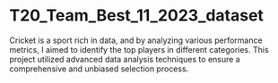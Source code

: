 # T20_Team_Best_11_2023_dataset
Cricket is a sport rich in data, and by analyzing various performance metrics, I aimed to identify the top players in different categories. This project utilized advanced data analysis techniques to ensure a comprehensive and unbiased selection process.
